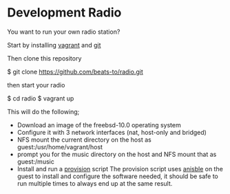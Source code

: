 Development Radio
=================

You want to run your own radio station?

Start by installing [vagrant](http://vagrantup.com/) and [git](http://git-scm.com/)

Then clone this repository

$ git clone https://github.com/beats-to/radio.git

then start your radio

$ cd radio
$ vagrant up

This will do the following;

* Download an image of the freebsd-10.0 operating system
* Configure it with 3 network interfaces (nat, host-only and bridged)
* NFS mount the current directory on the host as guest:/usr/home/vagrant/host
* prompt you for the music directory on the host and NFS mount that as guest:/music
* Install and run a [provision]() script
  The provision script uses [anisble]() on the guest to install and configure the software needed, 
  it should be safe to run multiple times to always end up at the same result.



